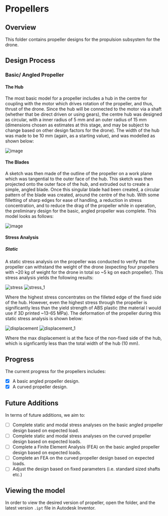 # Propellers

## Overview ##
This folder contains propeller designs for the propulsion subsystem for the drone. 

## Design Process ##

### Basic/ Angled Propeller ###

#### The Hub ####
The most basic model for a propeller includes a hub in the centre for coupling with the motor which drives rotation of the propeller, and thus, thrust of the drone. Since the hub will be connected to the motor via a shaft (whether that be direct driven or using gears), the centre hub was designed as circular, with a inner radius of 5 mm and an outer radius of 15 mm (dimensions chosen as estimates at this stage, and may be subject to change based on other design factors for the drone). The width of the hub was made to be 10 mm (again, as a starting value), and was modelled as shown below:  

![image](https://user-images.githubusercontent.com/62014208/210196330-63077bf6-44d2-4a2d-8aea-9e887278a585.png)

#### The Blades ####
A sketch was then made of the outline of the propeller on a work plane which was tangential to the outer face of the hub. This sketch was then projected onto the outer face of the hub, and extruded out to create a simple, angled blade. Once this singular blade had been created, a circular pattern of the blade was created, around the centre of the hub. With some filletting of sharp edges for ease of handling, a reduction in stress concentration, and to reduce the drag of the propeller while in operation, the preliminary design for the basic, angled propeller was complete. This model looks as follows:  

![image](https://user-images.githubusercontent.com/62014208/210198481-a9502eab-a1e2-41fe-83b3-d2f91f2468cc.png)

#### Stress Analysis ####

##### Static #####
A static stress analysis on the propeller was conducted to verify that the propeller can withstand the weight of the drone (expecting four propellers with ~20 kg of weight for the drone in total so ~5 kg on each propeller). This stress analysis yields the following results:  

![stress](https://user-images.githubusercontent.com/62014208/211175454-a6818e53-1308-4b4d-98d3-042c7ef0a5ce.PNG)
![stress_1](https://user-images.githubusercontent.com/62014208/211175455-b18be9f4-c324-46e0-a148-0800c354a0ba.PNG)

Where the highest stress concentrates on the filleted edge of the fixed side of the hub. However, even the highest stress through the propeller is significantly less than the yield strength of ABS plastic (the material I would use if 3D printed ~13-65 MPa). The deformation of the propeller during this static stress analysis is shown below:  

![displacement](https://user-images.githubusercontent.com/62014208/211175997-ff196cf2-f747-4291-b168-1833cdae229c.PNG)
![displacement_1](https://user-images.githubusercontent.com/62014208/211175990-7baaa3c8-a583-4ff4-9611-377ed3723e7b.PNG)

Where the max displacement is at the face of the non-fixed side of the hub, which is signficantly less than the total width of the hub (10 mm).

## Progress ##
The current progress for the propellers includes:  
  
- [x] A basic angled propeller design.  
- [x] A curved propeller design.  

## Future Additions ##
In terms of future additions, we aim to:  

- [ ] Complete static and modal stress analyses on the basic angled propeller design based on expected load.
- [ ] Complete static and modal stress analyses on the curved propeller design based on expected loads.
- [ ] Complete a Finite Element Analysis (FEA) on the basic angled propeller design based on expected loads.
- [ ] Complete an FEA on the curved propeller design based on expected loads.
- [ ] Adjust the design based on fixed parameters (i.e. standard sized shafts etc.)

## Viewing the model ##
In order to view the desired version of propeller, open the folder, and the latest version `.ipt` file in Autodesk Inventor.
